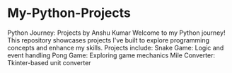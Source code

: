 # My-Python-Projects
Python Journey: Projects by Anshu Kumar  Welcome to my Python journey! This repository showcases projects I've built to explore programming concepts and enhance my skills.  Projects include:      Snake Game: Logic and event handling     Pong Game: Exploring game mechanics     Mile Converter: Tkinter-based unit converter 
